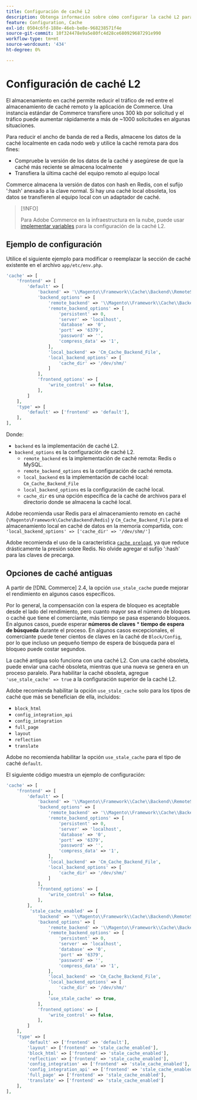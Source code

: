```yaml
---
title: Configuración de caché L2
description: Obtenga información sobre cómo configurar la caché L2 para la optimización del rendimiento de Adobe Commerce. Descubra los pasos de configuración y las técnicas de reducción del tráfico de red.
feature: Configuration, Cache
exl-id: 0504c6fd-188e-46eb-be8e-968238571f4e
source-git-commit: 10f324478e9a5e80fc4d28ce680929687291e990
workflow-type: tm+mt
source-wordcount: '434'
ht-degree: 0%

---
```


# Configuración de caché L2

El almacenamiento en caché permite reducir el tráfico de red entre el almacenamiento de caché remoto y la aplicación de Commerce. Una instancia estándar de Commerce transfiere unos 300 kb por solicitud y el tráfico puede aumentar rápidamente a más de ~1000 solicitudes en algunas situaciones.

Para reducir el ancho de banda de red a Redis, almacene los datos de la caché localmente en cada nodo web y utilice la caché remota para dos fines:

- Compruebe la versión de los datos de la caché y asegúrese de que la caché más reciente se almacena localmente
- Transfiera la última caché del equipo remoto al equipo local

Commerce almacena la versión de datos con hash en Redis, con el sufijo &#39;:hash&#39; anexado a la clave normal. Si hay una caché local obsoleta, los datos se transfieren al equipo local con un adaptador de caché.

>[!INFO]
>
>Para Adobe Commerce en la infraestructura en la nube, puede usar [implementar variables](https://experienceleague.adobe.com/docs/commerce-cloud-service/user-guide/configure/env/stage/variables-deploy.html#redis_backend) para la configuración de la caché L2.

## Ejemplo de configuración

Utilice el siguiente ejemplo para modificar o reemplazar la sección de caché existente en el archivo `app/etc/env.php`.

```php
'cache' => [
    'frontend' => [
        'default' => [
            'backend' => '\\Magento\\Framework\\Cache\\Backend\\RemoteSynchronizedCache',
            'backend_options' => [
                'remote_backend' => '\\Magento\\Framework\\Cache\\Backend\\Redis',
                'remote_backend_options' => [
                    'persistent' => 0,
                    'server' => 'localhost',
                    'database' => '0',
                    'port' => '6379',
                    'password' => '',
                    'compress_data' => '1',
                ],
                'local_backend' => 'Cm_Cache_Backend_File',
                'local_backend_options' => [
                    'cache_dir' => '/dev/shm/'
                ]
            ],
            'frontend_options' => [
                'write_control' => false,
            ],
        ]
    ],
    'type' => [
        'default' => ['frontend' => 'default'],
    ],
],
```

Donde:

- `backend` es la implementación de caché L2.
- `backend_options` es la configuración de caché L2.
   - `remote_backend` es la implementación de caché remota: Redis o MySQL.
   - `remote_backend_options` es la configuración de caché remota.
   - `local_backend` es la implementación de caché local: `Cm_Cache_Backend_File`
   - `local_backend_options` es la configuración de caché local.
   - `cache_dir` es una opción específica de la caché de archivos para el directorio donde se almacena la caché local.

Adobe recomienda usar Redis para el almacenamiento remoto en caché (`\Magento\Framework\Cache\Backend\Redis`) y `Cm_Cache_Backend_File` para el almacenamiento local en caché de datos en la memoria compartida, con: `'local_backend_options' => ['cache_dir' => '/dev/shm/']`

Adobe recomienda el uso de la característica [`cache preload`](redis-pg-cache.md#redis-preload-feature), ya que reduce drásticamente la presión sobre Redis. No olvide agregar el sufijo &#39;:hash&#39; para las claves de precarga.

## Opciones de caché antiguas

A partir de [!DNL Commerce] 2.4, la opción `use_stale_cache` puede mejorar el rendimiento en algunos casos específicos.

Por lo general, la compensación con la espera de bloqueo es aceptable desde el lado del rendimiento, pero cuanto mayor sea el número de bloques o caché que tiene el comerciante, más tiempo se pasa esperando bloqueos. En algunos casos, puede esperar **números de claves** \* **tiempo de espera de búsqueda** durante el proceso. En algunos casos excepcionales, el comerciante puede tener cientos de claves en la caché de `Block/Config`, por lo que incluso un pequeño tiempo de espera de búsqueda para el bloqueo puede costar segundos.

La caché antigua solo funciona con una caché L2. Con una caché obsoleta, puede enviar una caché obsoleta, mientras que una nueva se genera en un proceso paralelo. Para habilitar la caché obsoleta, agregue `'use_stale_cache' => true` a la configuración superior de la caché L2.

Adobe recomienda habilitar la opción `use_stale_cache` solo para los tipos de caché que más se benefician de ella, incluidos:

- `block_html`
- `config_integration_api`
- `config_integration`
- `full_page`
- `layout`
- `reflection`
- `translate`

Adobe no recomienda habilitar la opción `use_stale_cache` para el tipo de caché `default`.

El siguiente código muestra un ejemplo de configuración:

```php
'cache' => [
    'frontend' => [
        'default' => [
            'backend' => '\\Magento\\Framework\\Cache\\Backend\\RemoteSynchronizedCache',
            'backend_options' => [
                'remote_backend' => '\\Magento\\Framework\\Cache\\Backend\\Redis',
                'remote_backend_options' => [
                    'persistent' => 0,
                    'server' => 'localhost',
                    'database' => '0',
                    'port' => '6379',
                    'password' => '',
                    'compress_data' => '1',
                ],
                'local_backend' => 'Cm_Cache_Backend_File',
                'local_backend_options' => [
                    'cache_dir' => '/dev/shm/'
                ]
            ],
            'frontend_options' => [
                'write_control' => false,
            ],
        ],
         'stale_cache_enabled' => [
            'backend' => '\\Magento\\Framework\\Cache\\Backend\\RemoteSynchronizedCache',
            'backend_options' => [
                'remote_backend' => '\\Magento\\Framework\\Cache\\Backend\\Redis',
                'remote_backend_options' => [
                    'persistent' => 0,
                    'server' => 'localhost',
                    'database' => '0',
                    'port' => '6379',
                    'password' => '',
                    'compress_data' => '1',
                ],
                'local_backend' => 'Cm_Cache_Backend_File',
                'local_backend_options' => [
                    'cache_dir' => '/dev/shm/'
                ],
                'use_stale_cache' => true,
            ],
            'frontend_options' => [
                'write_control' => false,
            ],
        ]
    ],
    'type' => [
        'default' => ['frontend' => 'default'],
        'layout' => ['frontend' => 'stale_cache_enabled'],
        'block_html' => ['frontend' => 'stale_cache_enabled'],
        'reflection' => ['frontend' => 'stale_cache_enabled'],
        'config_integration' => ['frontend' => 'stale_cache_enabled'],
        'config_integration_api' => ['frontend' => 'stale_cache_enabled'],
        'full_page' => ['frontend' => 'stale_cache_enabled'],
        'translate' => ['frontend' => 'stale_cache_enabled']
    ],
],
```
